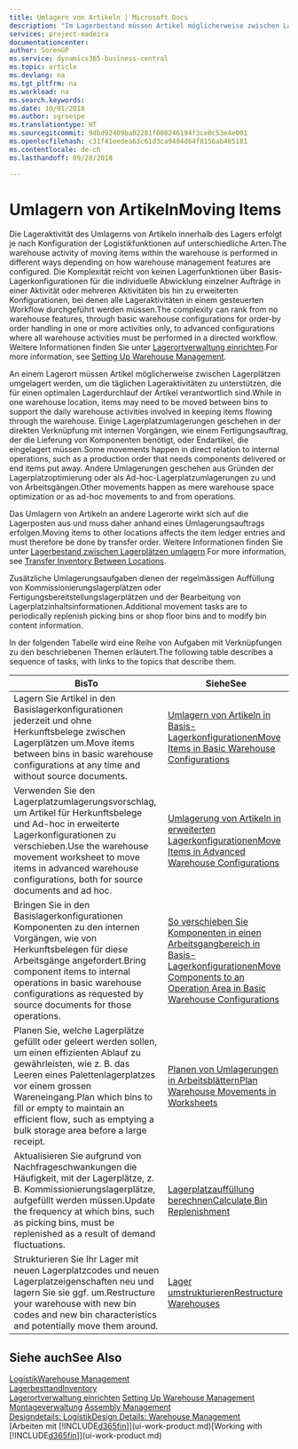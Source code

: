 ```yaml
---
title: Umlagern von Artikeln | Microsoft Docs
description: "Im Lagerbestand müssen Artikel möglicherweise zwischen Lagerplätzen umgelagert werden, um die täglichen Lageraktivitäten zu unterstützen, die für einen optimalen Lagerdurchlauf der Artikel verantwortlich sind. Einige Lagerplatzumlagerungen geschehen in der direkten Verknüpfung mit internen Vorgängen, wie einem Fertigungsauftrag, der die Lieferung von Komponenten benötigt, oder Endartikel, die eingelagert müssen. Andere Umlagerungen geschehen aus Gründen der Lagerplatzoptimierung oder als Ad-hoc-Lagerplatzumlagerungen zu und von Arbeitsgängen."
services: project-madeira
documentationcenter: 
author: SorenGP
ms.service: dynamics365-business-central
ms.topic: article
ms.devlang: na
ms.tgt_pltfrm: na
ms.workload: na
ms.search.keywords: 
ms.date: 10/01/2018
ms.author: sgroespe
ms.translationtype: HT
ms.sourcegitcommit: 9dbd92409ba02281f008246194f3ce0c53e4e001
ms.openlocfilehash: c31f41eedea63c61d3ca9484d64f8156ab485181
ms.contentlocale: de-ch
ms.lasthandoff: 09/28/2018

---
```

# <a name="moving-items"></a><span data-ttu-id="7b515-105">Umlagern von Artikeln</span><span class="sxs-lookup"><span data-stu-id="7b515-105">Moving Items</span></span>
<span data-ttu-id="7b515-106">Die Lageraktivität des Umlagerns von Artikeln innerhalb des Lagers erfolgt je nach Konfiguration der Logistikfunktionen auf unterschiedliche Arten.</span><span class="sxs-lookup"><span data-stu-id="7b515-106">The warehouse activity of moving items within the warehouse is performed in different ways depending on how warehouse management features are configured.</span></span> <span data-ttu-id="7b515-107">Die Komplexität reicht von keinen Lagerfunktionen über Basis-Lagerkonfigurationen für die individuelle Abwicklung einzelner Aufträge in einer Aktivität oder mehreren Aktivitäten bis hin zu erweiterten Konfigurationen, bei denen alle Lageraktivitäten in einem gesteuerten Workflow durchgeführt werden müssen.</span><span class="sxs-lookup"><span data-stu-id="7b515-107">The complexity can rank from no warehouse features, through basic warehouse configurations for order-by order handling in one or more activities only, to advanced configurations where all warehouse activities must be performed in a directed workflow.</span></span> <span data-ttu-id="7b515-108">Weitere Informationen finden Sie unter [Lagerortverwaltung einrichten](warehouse-setup-warehouse.md).</span><span class="sxs-lookup"><span data-stu-id="7b515-108">For more information, see [Setting Up Warehouse Management](warehouse-setup-warehouse.md).</span></span>

<span data-ttu-id="7b515-109">An einem Lagerort müssen Artikel möglicherweise zwischen Lagerplätzen umgelagert werden, um die täglichen Lageraktivitäten zu unterstützen, die für einen optimalen Lagerdurchlauf der Artikel verantwortlich sind.</span><span class="sxs-lookup"><span data-stu-id="7b515-109">While in one warehouse location, items may need to be moved between bins to support the daily warehouse activities involved in keeping items flowing through the warehouse.</span></span> <span data-ttu-id="7b515-110">Einige Lagerplatzumlagerungen geschehen in der direkten Verknüpfung mit internen Vorgängen, wie einem Fertigungsauftrag, der die Lieferung von Komponenten benötigt, oder Endartikel, die eingelagert müssen.</span><span class="sxs-lookup"><span data-stu-id="7b515-110">Some movements happen in direct relation to internal operations, such as a production order that needs components delivered or end items put away.</span></span> <span data-ttu-id="7b515-111">Andere Umlagerungen geschehen aus Gründen der Lagerplatzoptimierung oder als Ad-hoc-Lagerplatzumlagerungen zu und von Arbeitsgängen.</span><span class="sxs-lookup"><span data-stu-id="7b515-111">Other movements happen as mere warehouse space optimization or as ad-hoc movements to and from operations.</span></span>

<span data-ttu-id="7b515-112">Das Umlagern von Artikeln an andere Lagerorte wirkt sich auf die Lagerposten aus und muss daher anhand eines Umlagerungsauftrags erfolgen.</span><span class="sxs-lookup"><span data-stu-id="7b515-112">Moving items to other locations affects the item ledger entries and must therefore be done by transfer order.</span></span> <span data-ttu-id="7b515-113">Weitere Informationen finden Sie unter [Lagerbestand zwischen Lagerplätzen umlagern](inventory-how-transfer-between-locations.md).</span><span class="sxs-lookup"><span data-stu-id="7b515-113">For more information, see [Transfer Inventory Between Locations](inventory-how-transfer-between-locations.md).</span></span>  

<span data-ttu-id="7b515-114">Zusätzliche Umlagerungsaufgaben dienen der regelmässigen Auffüllung von Kommissionierungslagerplätzen oder Fertigungsbereitstellungslagerplätzen und der Bearbeitung von Lagerplatzinhaltsinformationen.</span><span class="sxs-lookup"><span data-stu-id="7b515-114">Additional movement tasks are to periodically replenish picking bins or shop floor bins and to modify bin content information.</span></span>  

 <span data-ttu-id="7b515-115">In der folgenden Tabelle wird eine Reihe von Aufgaben mit Verknüpfungen zu den beschriebenen Themen erläutert.</span><span class="sxs-lookup"><span data-stu-id="7b515-115">The following table describes a sequence of tasks, with links to the topics that describe them.</span></span>   

|<span data-ttu-id="7b515-116">**Bis**</span><span class="sxs-lookup"><span data-stu-id="7b515-116">**To**</span></span>|<span data-ttu-id="7b515-117">**Siehe**</span><span class="sxs-lookup"><span data-stu-id="7b515-117">**See**</span></span>|  
|------------|-------------|  
|<span data-ttu-id="7b515-118">Lagern Sie Artikel in den Basislagerkonfigurationen jederzeit und ohne Herkunftsbelege zwischen Lagerplätzen um.</span><span class="sxs-lookup"><span data-stu-id="7b515-118">Move items between bins in basic warehouse configurations at any time and without source documents.</span></span>|[<span data-ttu-id="7b515-119">Umlagern von Artikeln in Basis-Lagerkonfigurationen</span><span class="sxs-lookup"><span data-stu-id="7b515-119">Move Items in Basic Warehouse Configurations</span></span>](warehouse-how-to-move-items-ad-hoc-in-basic-warehousing.md)|
|<span data-ttu-id="7b515-120">Verwenden Sie den Lagerplatzumlagerungsvorschlag, um Artikel für Herkunftsbelege und Ad-hoc in erweiterte Lagerkonfigurationen zu verschieben.</span><span class="sxs-lookup"><span data-stu-id="7b515-120">Use the warehouse movement worksheet to move items in advanced warehouse configurations, both for source documents and ad hoc.</span></span>|[<span data-ttu-id="7b515-121">Umlagerung von Artikeln in erweiterten Lagerkonfigurationen</span><span class="sxs-lookup"><span data-stu-id="7b515-121">Move Items in Advanced Warehouse Configurations</span></span>](warehouse-how-to-move-items-in-advanced-warehousing.md)|  
|<span data-ttu-id="7b515-122">Bringen Sie in den Basislagerkonfigurationen Komponenten zu den internen Vorgängen, wie von Herkunftsbelegen für diese Arbeitsgänge angefordert.</span><span class="sxs-lookup"><span data-stu-id="7b515-122">Bring component items to internal operations in basic warehouse configurations as requested by source documents for those operations.</span></span>|[<span data-ttu-id="7b515-123">So verschieben Sie Komponenten in einen Arbeitsgangbereich in Basis-Lagerkonfigurationen</span><span class="sxs-lookup"><span data-stu-id="7b515-123">Move Components to an Operation Area in Basic Warehouse Configurations</span></span>](warehouse-how-to-move-components-to-an-operation-area-in-basic-warehousing.md)|
|<span data-ttu-id="7b515-124">Planen Sie, welche Lagerplätze gefüllt oder geleert werden sollen, um einen effizienten Ablauf zu gewährleisten, wie z. B. das Leeren eines Palettenlagerplatzes vor einem grossen Wareneingang.</span><span class="sxs-lookup"><span data-stu-id="7b515-124">Plan which bins to fill or empty to maintain an efficient flow, such as emptying a bulk storage area before a large receipt.</span></span>|[<span data-ttu-id="7b515-125">Planen von Umlagerungen in Arbeitsblättern</span><span class="sxs-lookup"><span data-stu-id="7b515-125">Plan Warehouse Movements in Worksheets</span></span>](warehouse-how-to-plan-warehouse-movements-in-worksheets.md)|
|<span data-ttu-id="7b515-126">Aktualisieren Sie aufgrund von Nachfrageschwankungen die Häufigkeit, mit der Lagerplätze, z. B. Kommissionierungslagerplätze, aufgefüllt werden müssen.</span><span class="sxs-lookup"><span data-stu-id="7b515-126">Update the frequency at which bins, such as picking bins, must be replenished as a result of demand fluctuations.</span></span>|[<span data-ttu-id="7b515-127">Lagerplatzauffüllung berechnen</span><span class="sxs-lookup"><span data-stu-id="7b515-127">Calculate Bin Replenishment</span></span>](warehouse-how-to-calculate-bin-replenishment.md)|
|<span data-ttu-id="7b515-128">Strukturieren Sie Ihr Lager mit neuen Lagerplatzcodes und neuen Lagerplatzeigenschaften neu und lagern Sie sie ggf. um.</span><span class="sxs-lookup"><span data-stu-id="7b515-128">Restructure your warehouse with new bin codes and new bin characteristics and potentially move them around.</span></span>|[<span data-ttu-id="7b515-129">Lager umstrukturieren</span><span class="sxs-lookup"><span data-stu-id="7b515-129">Restructure Warehouses</span></span>](warehouse-how-to-restructure-warehouses.md)|  

## <a name="see-also"></a><span data-ttu-id="7b515-130">Siehe auch</span><span class="sxs-lookup"><span data-stu-id="7b515-130">See Also</span></span>  
[<span data-ttu-id="7b515-131">Logistik</span><span class="sxs-lookup"><span data-stu-id="7b515-131">Warehouse Management</span></span>](warehouse-manage-warehouse.md)  
[<span data-ttu-id="7b515-132">Lagerbesttand</span><span class="sxs-lookup"><span data-stu-id="7b515-132">Inventory</span></span>](inventory-manage-inventory.md)  
<span data-ttu-id="7b515-133">[Lagerortverwaltung einrichten](warehouse-setup-warehouse.md)   </span><span class="sxs-lookup"><span data-stu-id="7b515-133">[Setting Up Warehouse Management](warehouse-setup-warehouse.md)   </span></span>  
<span data-ttu-id="7b515-134">[Montageverwaltung](assembly-assemble-items.md)  </span><span class="sxs-lookup"><span data-stu-id="7b515-134">[Assembly Management](assembly-assemble-items.md)  </span></span>  
[<span data-ttu-id="7b515-135">Designdetails: Logistik</span><span class="sxs-lookup"><span data-stu-id="7b515-135">Design Details: Warehouse Management</span></span>](design-details-warehouse-management.md)  
<span data-ttu-id="7b515-136">[Arbeiten mit [!INCLUDE[d365fin](includes/d365fin_md.md)]](ui-work-product.md)</span><span class="sxs-lookup"><span data-stu-id="7b515-136">[Working with [!INCLUDE[d365fin](includes/d365fin_md.md)]](ui-work-product.md)</span></span>

